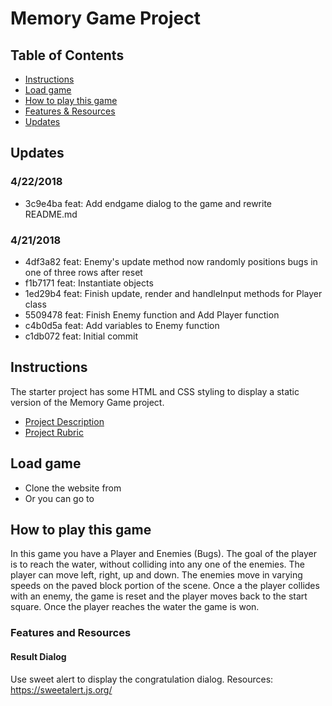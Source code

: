 # Memory Game Project

## Table of Contents

* [Instructions](#instructions)
* [Load game](#load-game)
* [How to play this game](#how-to-play-this-game)
* [Features & Resources](#features-and-resources)
* [Updates](#updates)

## Updates
### 4/22/2018
- 3c9e4ba feat: Add endgame dialog to the game and rewrite README.md
### 4/21/2018
- 4df3a82 feat: Enemy's update method now randomly positions
                bugs in one of three rows after reset
- f1b7171 feat: Instantiate objects
- 1ed29b4 feat: Finish update, render and handleInput methods for Player class
- 5509478 feat: Finish Enemy function and Add Player function
- c4b0d5a feat: Add variables to Enemy function
- c1db072 feat: Initial commit

## Instructions

The starter project has some HTML and CSS styling to display a static version of the Memory Game project.
- [Project Description](https://docs.google.com/document/d/1v01aScPjSWCCWQLIpFqvg3-vXLH2e8_SZQKC8jNO0Dc/pub?embedded=true)
- [Project Rubric](https://review.udacity.com/#!/rubrics/15/view)

## Load game

- Clone the website from
- Or you can go to
## How to play this game
In this game you have a Player and Enemies (Bugs). The goal of the player is to reach the water, without colliding into any one of the enemies. The player can move left, right, up and down. The enemies move in varying speeds on the paved block portion of the scene. Once a the player collides with an enemy, the game is reset and the player moves back to the start square. Once the player reaches the water the game is won.
### Features and Resources

#### Result Dialog
Use sweet alert to display the congratulation dialog.
Resources: https://sweetalert.js.org/
